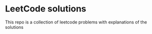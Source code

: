 # LeetCode solutions

This repo is a collection of leetcode problems with explanations of the solutions
